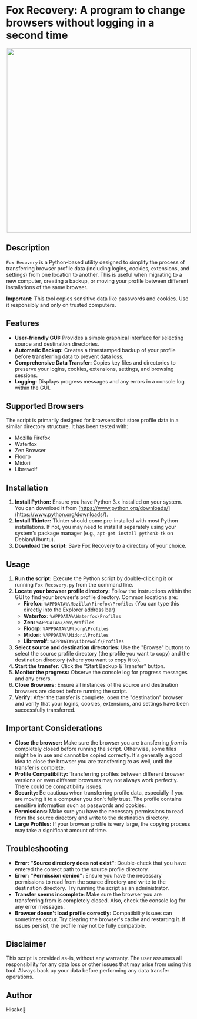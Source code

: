 # Fox Recovery: A program to change browsers without logging in a second time 

<p align="center">
<img src="https://i.pinimg.com/736x/88/68/b1/8868b1df06256cb30c96648503380d4d.jpg", width="500", height="500">
</p>


## Description

`Fox Recovery` is a Python-based utility designed to simplify the process of transferring browser profile data (including logins, cookies, extensions, and settings) from one location to another. This is useful when migrating to a new computer, creating a backup, or moving your profile between different installations of the same browser.

**Important:** This tool copies sensitive data like passwords and cookies. Use it responsibly and only on trusted computers.

## Features

*   **User-friendly GUI:**  Provides a simple graphical interface for selecting source and destination directories.
*   **Automatic Backup:** Creates a timestamped backup of your profile before transferring data to prevent data loss.
*   **Comprehensive Data Transfer:** Copies key files and directories to preserve your logins, cookies, extensions, settings, and browsing sessions.
*   **Logging:** Displays progress messages and any errors in a console log within the GUI.

## Supported Browsers

The script is primarily designed for browsers that store profile data in a similar directory structure. It has been tested with:

*   Mozilla Firefox
*   Waterfox
*   Zen Browser
*   Floorp
*   Midori
*   Librewolf

## Installation

1.  **Install Python:** Ensure you have Python 3.x installed on your system.  You can download it from [https://www.python.org/downloads/](https://www.python.org/downloads/).
2.  **Install Tkinter:** Tkinter should come pre-installed with most Python installations. If not, you may need to install it separately using your system's package manager (e.g., `apt-get install python3-tk` on Debian/Ubuntu).
3.  **Download the script:** Save Fox Recovery to a directory of your choice.

## Usage

1.  **Run the script:** Execute the Python script by double-clicking it or running `Fox Recovery.py` from the command line.
2.  **Locate your browser profile directory:**  Follow the instructions within the GUI to find your browser's profile directory.  Common locations are:
    *   **Firefox:** `%APPDATA%\Mozilla\Firefox\Profiles` (You can type this directly into the Explorer address bar)
    *   **Waterfox:** `%APPDATA%\Waterfox\Profiles`
    *   **Zen:** `%APPDATA%\Zen\Profiles`
    *   **Floorp:** `%APPDATA%\Floorp\Profiles`
    *   **Midori:** `%APPDATA%\Midori\Profiles`
    *   **Librewolf:** `%APPDATA%\Librewolf\Profiles`
3.  **Select source and destination directories:**  Use the "Browse" buttons to select the source profile directory (the profile you want to copy) and the destination directory (where you want to copy it to).
4.  **Start the transfer:** Click the "Start Backup & Transfer" button.
5.  **Monitor the progress:**  Observe the console log for progress messages and any errors.
6.  **Close Browsers:** Ensure all instances of the source and destination browsers are closed before running the script.
7.  **Verify:** After the transfer is complete, open the "destination" browser and verify that your logins, cookies, extensions, and settings have been successfully transferred.

## Important Considerations

*   **Close the browser:** Make sure the browser you are transferring *from* is completely closed before running the script. Otherwise, some files might be in use and cannot be copied correctly. It's generally a good idea to close the browser you are transferring *to* as well, until the transfer is complete.
*   **Profile Compatibility:** Transferring profiles between different browser versions or even different browsers may not always work perfectly. There could be compatibility issues.
*   **Security:** Be cautious when transferring profile data, especially if you are moving it to a computer you don't fully trust. The profile contains sensitive information such as passwords and cookies.
*   **Permissions:** Make sure you have the necessary permissions to read from the source directory and write to the destination directory.
*   **Large Profiles:** If your browser profile is very large, the copying process may take a significant amount of time.

## Troubleshooting

*   **Error: "Source directory does not exist"**: Double-check that you have entered the correct path to the source profile directory.
*   **Error: "Permission denied"**: Ensure you have the necessary permissions to read from the source directory and write to the destination directory.  Try running the script as an administrator.
*   **Transfer seems incomplete**: Make sure the browser you are transferring from is completely closed.  Also, check the console log for any error messages.
*   **Browser doesn't load profile correctly:** Compatibility issues can sometimes occur. Try clearing the browser's cache and restarting it. If issues persist, the profile may not be fully compatible.

## Disclaimer

This script is provided as-is, without any warranty. The user assumes all responsibility for any data loss or other issues that may arise from using this tool.  Always back up your data before performing any data transfer operations.

## Author

Hisako🎀
